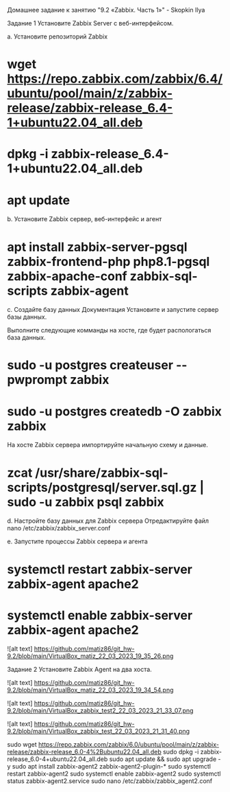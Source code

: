 Домашнее задание к занятию "9.2 «Zabbix. Часть 1»" - Skopkin Ilya

Задание 1
Установите Zabbix Server с веб-интерфейсом.

a. Установите репозиторий Zabbix

# wget https://repo.zabbix.com/zabbix/6.4/ubuntu/pool/main/z/zabbix-release/zabbix-release_6.4-1+ubuntu22.04_all.deb
# dpkg -i zabbix-release_6.4-1+ubuntu22.04_all.deb
# apt update

b. Установите Zabbix сервер, веб-интерфейс и агент

# apt install zabbix-server-pgsql zabbix-frontend-php php8.1-pgsql zabbix-apache-conf zabbix-sql-scripts zabbix-agent

c. Создайте базу данных
Документация
Установите и запустите сервер базы данных.

Выполните следующие комманды на хосте, где будет распологаться база данных.

# sudo -u postgres createuser --pwprompt zabbix
# sudo -u postgres createdb -O zabbix zabbix

На хосте Zabbix сервера импортируйте начальную схему и данные.

# zcat /usr/share/zabbix-sql-scripts/postgresql/server.sql.gz | sudo -u zabbix psql zabbix

d. Настройте базу данных для Zabbix сервера
Отредактируйте файл nano /etc/zabbix/zabbix_server.conf

e. Запустите процессы Zabbix сервера и агента

# systemctl restart zabbix-server zabbix-agent apache2
# systemctl enable zabbix-server zabbix-agent apache2  

![alt text] https://github.com/matiz86/git_hw-9.2/blob/main/VirtualBox_matiz_22_03_2023_19_35_26.png


Задание 2
Установите Zabbix Agent на два хоста.

![alt text] https://github.com/matiz86/git_hw-9.2/blob/main/VirtualBox_matiz_22_03_2023_19_34_54.png

![alt text] https://github.com/matiz86/git_hw-9.2/blob/main/VirtualBox_zabbix_test2_22_03_2023_21_33_07.png

![alt text] https://github.com/matiz86/git_hw-9.2/blob/main/VirtualBox_zabbix_test_22_03_2023_21_31_40.png

sudo wget https://repo.zabbix.com/zabbix/6.0/ubuntu/pool/main/z/zabbix-release/zabbix-release_6.0-4%2Bubuntu22.04_all.deb
sudo dpkg -i zabbix-release_6.0-4+ubuntu22.04_all.deb
sudo apt update && sudo apt upgrade -y
sudo apt install zabbix-agent2 zabbix-agent2-plugin-*
sudo systemctl restart zabbix-agent2
sudo systemctl enable zabbix-agent2
sudo systemctl status zabbix-agent2.service
sudo nano /etc/zabbix/zabbix_agent2.conf 
